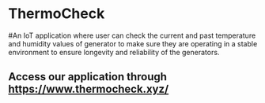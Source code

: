# ThermoCheck
#An IoT application where user can check the current and past temperature and humidity values of generator to make sure they are operating in a stable environment to ensure longevity and reliability of the generators. 
## Access our application through https://www.thermocheck.xyz/
